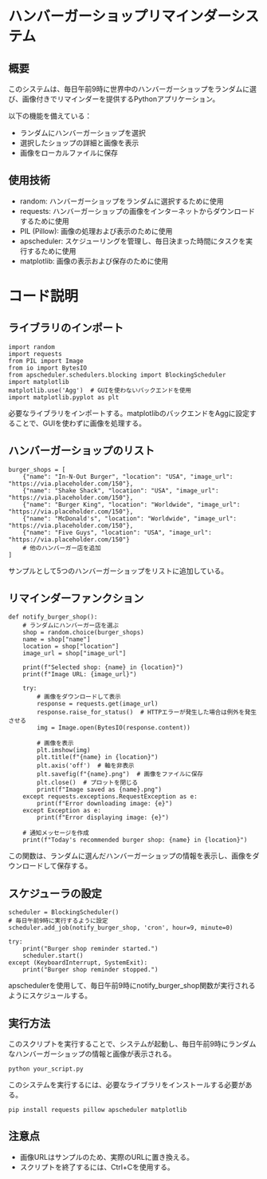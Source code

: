 # ハンバーガーショップリマインダーシステム
## 概要
このシステムは、毎日午前9時に世界中のハンバーガーショップをランダムに選び、画像付きでリマインダーを提供するPythonアプリケーション。
  
  以下の機能を備えている：

+ ランダムにハンバーガーショップを選択
+ 選択したショップの詳細と画像を表示
+ 画像をローカルファイルに保存
## 使用技術

  + random: ハンバーガーショップをランダムに選択するために使用
  + requests: ハンバーガーショップの画像をインターネットからダウンロードするために使用
  + PIL (Pillow): 画像の処理および表示のために使用
  + apscheduler: スケジューリングを管理し、毎日決まった時間にタスクを実行するために使用
  + matplotlib: 画像の表示および保存のために使用
# コード説明
## ライブラリのインポート
```
import random
import requests
from PIL import Image
from io import BytesIO
from apscheduler.schedulers.blocking import BlockingScheduler
import matplotlib
matplotlib.use('Agg')  # GUIを使わないバックエンドを使用
import matplotlib.pyplot as plt
```
必要なライブラリをインポートする。matplotlibのバックエンドをAggに設定することで、GUIを使わずに画像を処理する。

## ハンバーガーショップのリスト
```
burger_shops = [
    {"name": "In-N-Out Burger", "location": "USA", "image_url": "https://via.placeholder.com/150"},
    {"name": "Shake Shack", "location": "USA", "image_url": "https://via.placeholder.com/150"},
    {"name": "Burger King", "location": "Worldwide", "image_url": "https://via.placeholder.com/150"},
    {"name": "McDonald's", "location": "Worldwide", "image_url": "https://via.placeholder.com/150"},
    {"name": "Five Guys", "location": "USA", "image_url": "https://via.placeholder.com/150"}
    # 他のハンバーガー店を追加
]
```
サンプルとして5つのハンバーガーショップをリストに追加している。

## リマインダーファンクション
```
def notify_burger_shop():
    # ランダムにハンバーガー店を選ぶ
    shop = random.choice(burger_shops)
    name = shop["name"]
    location = shop["location"]
    image_url = shop["image_url"]
    
    print(f"Selected shop: {name} in {location}")
    print(f"Image URL: {image_url}")
    
    try:
        # 画像をダウンロードして表示
        response = requests.get(image_url)
        response.raise_for_status()  # HTTPエラーが発生した場合は例外を発生させる
        img = Image.open(BytesIO(response.content))
        
        # 画像を表示
        plt.imshow(img)
        plt.title(f"{name} in {location}")
        plt.axis('off')  # 軸を非表示
        plt.savefig(f"{name}.png")  # 画像をファイルに保存
        plt.close()  # プロットを閉じる
        print(f"Image saved as {name}.png")
    except requests.exceptions.RequestException as e:
        print(f"Error downloading image: {e}")
    except Exception as e:
        print(f"Error displaying image: {e}")
    
    # 通知メッセージを作成
    print(f"Today's recommended burger shop: {name} in {location}")
```
この関数は、ランダムに選んだハンバーガーショップの情報を表示し、画像をダウンロードして保存する。
## スケジューラの設定
```
scheduler = BlockingScheduler()
# 毎日午前9時に実行するように設定
scheduler.add_job(notify_burger_shop, 'cron', hour=9, minute=0)

try:
    print("Burger shop reminder started.")
    scheduler.start()
except (KeyboardInterrupt, SystemExit):
    print("Burger shop reminder stopped.")

```
apschedulerを使用して、毎日午前9時にnotify_burger_shop関数が実行されるようにスケジュールする。

## 実行方法
このスクリプトを実行することで、システムが起動し、毎日午前9時にランダムなハンバーガーショップの情報と画像が表示される。
```
python your_script.py
```
このシステムを実行するには、必要なライブラリをインストールする必要がある。
```
pip install requests pillow apscheduler matplotlib
```
## 注意点
+ 画像URLはサンプルのため、実際のURLに置き換える。
+ スクリプトを終了するには、Ctrl+Cを使用する。